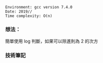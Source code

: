 ```
Environment: gcc version 7.4.0
Date: 2019//
Time complexity: O(n)
```

### 想法：

簡單使用 log 判斷，如果可以除進則為 2 的次方

### 技術筆記
